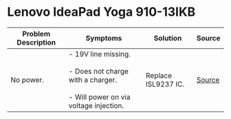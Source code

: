# Lenovo IdeaPad Yoga 910-13IKB

| Problem Description | Symptoms                                                                                                   | Solution            | Source                                                                                                      |
| ------------------- | ---------------------------------------------------------------------------------------------------------- | ------------------- | ----------------------------------------------------------------------------------------------------------- |
| No power.           | - 19V line missing.<br><br>- Does not charge with a charger.<br><br>- Will power on via voltage injection. | Replace ISL9237 IC. | [Source](https://repair.wiki/w/IdeaPad_Yoga_910-13IKB_Not_turning_on,_not_charging,_no_19V_on_board_repair) |
